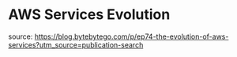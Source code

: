 # AWS Services Evolution

source: https://blog.bytebytego.com/p/ep74-the-evolution-of-aws-services?utm_source=publication-search

